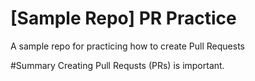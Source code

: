 # [Sample Repo] PR Practice
A sample repo for practicing how to create Pull Requests

#Summary
Creating Pull Requsts (PRs) is important.
